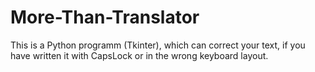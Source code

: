 # More-Than-Translator
This is a Python programm (Tkinter), which can correct your text, if you have written it with CapsLock or in the wrong keyboard layout.
